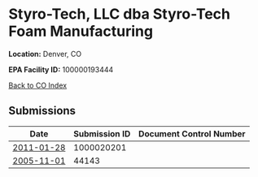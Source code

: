 # Styro-Tech, LLC dba Styro-Tech Foam Manufacturing

**Location:** Denver, CO

**EPA Facility ID:** 100000193444

[Back to CO Index](../../index.md)

## Submissions

| Date | Submission ID | Document Control Number |
|------|--------------|-------------------------|
| [2011-01-28](submissions/1000020201.md) | 1000020201 |  |
| [2005-11-01](submissions/44143.md) | 44143 |  |
